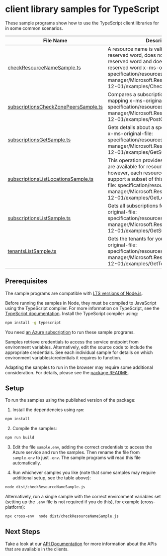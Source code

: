 # client library samples for TypeScript

These sample programs show how to use the TypeScript client libraries for in some common scenarios.

| **File Name**                                                             | **Description**                                                                                                                                                                                                                                                                       |
| ------------------------------------------------------------------------- | ------------------------------------------------------------------------------------------------------------------------------------------------------------------------------------------------------------------------------------------------------------------------------------- |
| [checkResourceNameSample.ts][checkresourcenamesample]                     | A resource name is valid if it is not a reserved word, does not contains a reserved word and does not start with a reserved word x-ms-original-file: specification/resources/resource-manager/Microsoft.Resources/stable/2022-12-01/examples/CheckResourceName.json                   |
| [subscriptionsCheckZonePeersSample.ts][subscriptionscheckzonepeerssample] | Compares a subscriptions logical zone mapping x-ms-original-file: specification/resources/resource-manager/Microsoft.Resources/stable/2022-12-01/examples/PostCheckZonePeers.json                                                                                                     |
| [subscriptionsGetSample.ts][subscriptionsgetsample]                       | Gets details about a specified subscription. x-ms-original-file: specification/resources/resource-manager/Microsoft.Resources/stable/2022-12-01/examples/GetSubscription.json                                                                                                         |
| [subscriptionsListLocationsSample.ts][subscriptionslistlocationssample]   | This operation provides all the locations that are available for resource providers; however, each resource provider may support a subset of this list. x-ms-original-file: specification/resources/resource-manager/Microsoft.Resources/stable/2022-12-01/examples/GetLocations.json |
| [subscriptionsListSample.ts][subscriptionslistsample]                     | Gets all subscriptions for a tenant. x-ms-original-file: specification/resources/resource-manager/Microsoft.Resources/stable/2022-12-01/examples/GetSubscriptions.json                                                                                                                |
| [tenantsListSample.ts][tenantslistsample]                                 | Gets the tenants for your account. x-ms-original-file: specification/resources/resource-manager/Microsoft.Resources/stable/2022-12-01/examples/GetTenants.json                                                                                                                        |

## Prerequisites

The sample programs are compatible with [LTS versions of Node.js](https://github.com/nodejs/release#release-schedule).

Before running the samples in Node, they must be compiled to JavaScript using the TypeScript compiler. For more information on TypeScript, see the [TypeScript documentation][typescript]. Install the TypeScript compiler using:

```bash
npm install -g typescript
```

You need [an Azure subscription][freesub] to run these sample programs.

Samples retrieve credentials to access the service endpoint from environment variables. Alternatively, edit the source code to include the appropriate credentials. See each individual sample for details on which environment variables/credentials it requires to function.

Adapting the samples to run in the browser may require some additional consideration. For details, please see the [package README][package].

## Setup

To run the samples using the published version of the package:

1. Install the dependencies using `npm`:

```bash
npm install
```

2. Compile the samples:

```bash
npm run build
```

3. Edit the file `sample.env`, adding the correct credentials to access the Azure service and run the samples. Then rename the file from `sample.env` to just `.env`. The sample programs will read this file automatically.

4. Run whichever samples you like (note that some samples may require additional setup, see the table above):

```bash
node dist/checkResourceNameSample.js
```

Alternatively, run a single sample with the correct environment variables set (setting up the `.env` file is not required if you do this), for example (cross-platform):

```bash
npx cross-env  node dist/checkResourceNameSample.js
```

## Next Steps

Take a look at our [API Documentation][apiref] for more information about the APIs that are available in the clients.

[checkresourcenamesample]: https://github.com/Azure/azure-sdk-for-js/blob/main/sdk/resources-subscriptions/arm-resources-subscriptions/samples/v2/typescript/src/checkResourceNameSample.ts
[subscriptionscheckzonepeerssample]: https://github.com/Azure/azure-sdk-for-js/blob/main/sdk/resources-subscriptions/arm-resources-subscriptions/samples/v2/typescript/src/subscriptionsCheckZonePeersSample.ts
[subscriptionsgetsample]: https://github.com/Azure/azure-sdk-for-js/blob/main/sdk/resources-subscriptions/arm-resources-subscriptions/samples/v2/typescript/src/subscriptionsGetSample.ts
[subscriptionslistlocationssample]: https://github.com/Azure/azure-sdk-for-js/blob/main/sdk/resources-subscriptions/arm-resources-subscriptions/samples/v2/typescript/src/subscriptionsListLocationsSample.ts
[subscriptionslistsample]: https://github.com/Azure/azure-sdk-for-js/blob/main/sdk/resources-subscriptions/arm-resources-subscriptions/samples/v2/typescript/src/subscriptionsListSample.ts
[tenantslistsample]: https://github.com/Azure/azure-sdk-for-js/blob/main/sdk/resources-subscriptions/arm-resources-subscriptions/samples/v2/typescript/src/tenantsListSample.ts
[apiref]: https://docs.microsoft.com/javascript/api/@azure/arm-resources-subscriptions?view=azure-node-preview
[freesub]: https://azure.microsoft.com/free/
[package]: https://github.com/Azure/azure-sdk-for-js/tree/main/sdk/resources-subscriptions/arm-resources-subscriptions/README.md
[typescript]: https://www.typescriptlang.org/docs/home.html
